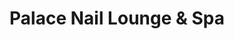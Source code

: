 ---
title: "Palace Nail Lounge & Spa"
url: /lafayette/palace-nail-lounge-und-spa/
shop: Kosmetik
---